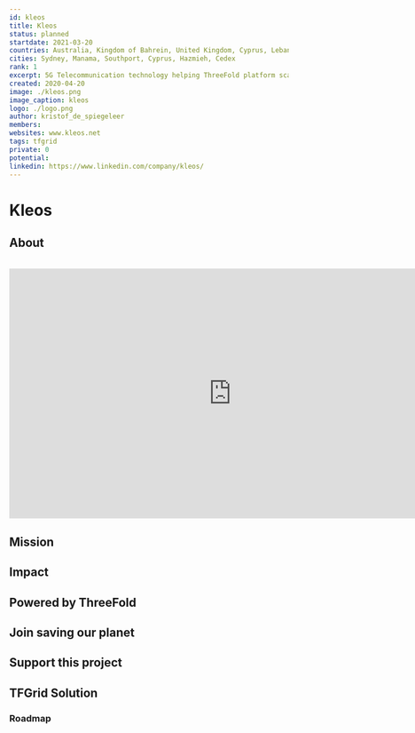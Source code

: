 ```yaml
---
id: kleos
title: Kleos
status: planned
startdate: 2021-03-20
countries: Australia, Kingdom of Bahrein, United Kingdom, Cyprus, Lebanon, France, Mozambique, DRC & Ghana
cities: Sydney, Manama, Southport, Cyprus, Hazmieh, Cedex
rank: 1
excerpt: 5G Telecommunication technology helping ThreeFold platform scale to serve the last mile in connectivity. 
created: 2020-04-20 
image: ./kleos.png
image_caption: kleos
logo: ./logo.png
author: kristof_de_spiegeleer
members: 
websites: www.kleos.net
tags: tfgrid
private: 0
potential: 
linkedin: https://www.linkedin.com/company/kleos/
---
```


# Kleos

## About

<BR>

<iframe src="https://player.vimeo.com/video/" width="800" height="450" frameborder="0" allow="autoplay; fullscreen" allowfullscreen></iframe>

<BR>


## Mission


## Impact


## Powered by ThreeFold


## Join saving our planet
 

## Support this project


## TFGrid Solution

### Roadmap

